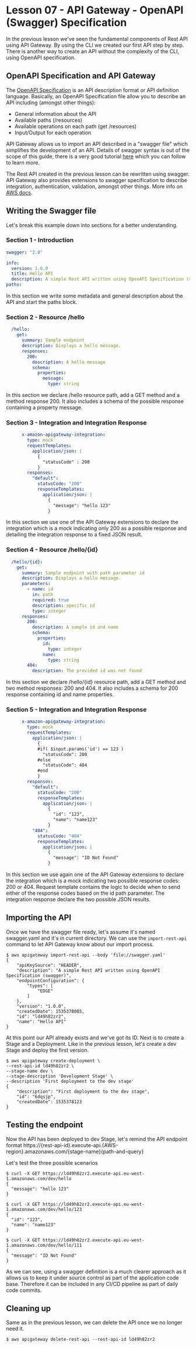 # Lesson 07 - API Gateway - OpenAPI (Swagger) Specification

In the previous lesson we've seen the fundamental components of Rest API using API Gateway. By using the CLI we created our first API step by step. There is another way to create an API without the complexity of the CLI, using OpenAPI specification.

## OpenAPI Specification and API Gateway

The [OpenAPI Specification](https://github.com/OAI/OpenAPI-Specification/blob/master/versions/2.0.md) is an API description format or API definition language. Basically, an OpenAPI Specification file allow you to describe an API including (amongst other things):

* General information about the API
* Available paths (/resources)
* Available operations on each path (get /resources)
* Input/Output for each operation

API Gateway allows us to import an API described in a "swagger file" which simplifies the development of an API. Details of swagger syntax is out of the scope of this guide, there is a very good tutorial [here](https://apihandyman.io/writing-openapi-swagger-specification-tutorial-part-1-introduction/) which you can follow to learn more. 

The Rest API created in the previous lesson can be rewritten using swagger. API Gateway also provides extensions to swagger specification to describe integration, authentication, validation, amongst other things. More info on [AWS docs](https://docs.aws.amazon.com/apigateway/latest/developerguide/api-gateway-swagger-extensions.html).

## Writing the Swagger file

Let's break this example down into sections for a better understanding.

### Section 1 - Introduction

```yaml
swagger: "2.0"

info:
  version: 1.0.0
  title: Hello API
  description: A simple Rest API written using OpenAPI Specification (swagger)
paths:
```

In this section we write some metadata and general description about the API and start the paths block.

### Section 2 - Resource /hello

```yaml
  /hello:
    get:
      summary: Sample endpoint
      description: Displays a hello message.
      responses:
        200:
          description: A hello message
          schema:
            properties:
              message:
                type: string
```

In this section we declare /hello resource path, add a GET method and a method response 200. It also includes a schema of the possible response containing a property message.

### Section 3 - Integration and Integration Response

```yaml
      x-amazon-apigateway-integration:
        type: mock
        requestTemplates:
          application/json: |
            {
              "statusCode" : 200
            }
        responses:
          "default":
            statusCode: "200"
            responseTemplates:
              application/json: |
                {
                  "message": "hello 123"
                }
```

In this section we use one of the API Gateway extensions to declare the integration which is a mock indicating only 200 as a possible response and detailing the integration response to a fixed JSON result.

### Section 4 - Resource /hello/{id}

```yaml
  /hello/{id}:
    get:
      summary: Sample endpoint with path parameter id
      description: Displays a hello message.
      parameters:
        - name: id
          in: path
          required: true
          description: specific id
          type: integer
      responses:
        200:
          description: A sample id and name
          schema:
            properties:
              id:
                type: integer
              name:
                type: string
        404:
          description: The provided id was not found
```

In this section we declare /hello/{id} resource path, add a GET method and two method responses: 200 and 404. It also includes a schema for 200 response containing id and name properties.

### Section 5 - Integration and Integration Response

```yaml
      x-amazon-apigateway-integration:
        type: mock
        requestTemplates:
          application/json: |
            {
            #if( $input.params('id') == 123 )
              "statusCode": 200
            #else
              "statusCode": 404
            #end
            }
        responses:
          "default":
            statusCode: "200"
            responseTemplates:
              application/json: |
                {
                  "id": "123",
                  "name": "name123"
                }
          "404":
            statusCode: "404"
            responseTemplates:
              application/json: |
                {
                  "message": "ID Not Found"
                }
```

In this section we use again one of the API Gateway extensions to declare the integration which is a mock indicating two possible response codes: 200 or 404. Request template contains the logic to decide when to send either of the response codes based on the id path parameter. The integration response declare the two possible JSON results.

## Importing the API

Once we have the swagger file ready, let's assume it's named swagger.yaml and it's in current directory. We can use the ```import-rest-api``` command to let API Gateway know about our import process.

```shell
$ aws apigateway import-rest-api --body 'file://swagger.yaml'
{
    "apiKeySource": "HEADER",
    "description": "A simple Rest API written using OpenAPI Specification (swagger)",
    "endpointConfiguration": {
        "types": [
            "EDGE"
        ]
    },
    "version": "1.0.0",
    "createdDate": 1535378085,
    "id": "ld49h82zr2",
    "name": "Hello API"
}
```

At this point our API already exists and we've got its ID. Next is to create a Stage and a Deployment. Like in the previous lesson, let's create a dev Stage and deploy the first version.

```shell
$ aws apigateway create-deployment \
--rest-api-id ld49h82zr2 \
--stage-name dev \
--stage-description 'Development Stage' \
--description 'First deployment to the dev stage'
{
    "description": "First deployment to the dev stage",
    "id": "6dqsjp",
    "createdDate": 1535378123
}
```
## Testing the endpoint

Now the API has been deployed to dev Stage, let's remind the API endpoint format https://{rest-api-id}.execute-api.{AWS-region}.amazonaws.com/{stage-name}{path-and-query}

Let's test the three possible scenarios

```shell
$ curl -X GET https://ld49h82zr2.execute-api.eu-west-1.amazonaws.com/dev/hello
{
  "message": "hello 123"
}
```
```shell
$ curl -X GET https://ld49h82zr2.execute-api.eu-west-1.amazonaws.com/dev/hello/123
{
  "id": "123",
  "name": "name123"
}
```
```shell
$ curl -X GET https://ld49h82zr2.execute-api.eu-west-1.amazonaws.com/dev/hello/111
{
  "message": "ID Not Found"
}
```

As we can see, using a swagger definition is a much clearer approach as it allows us to keep it under source control as part of the application code base. Therefore it can be included in any CI/CD pipeline as part of daily code commits.

## Cleaning up

Same as in the previous lesson, we can delete the API once we no longer need it.

```shell
$ aws apigateway delete-rest-api --rest-api-id ld49h82zr2
```
